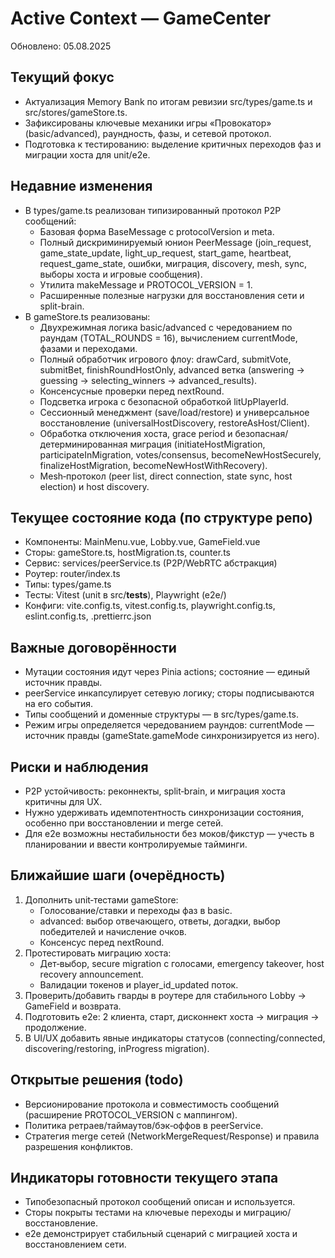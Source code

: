 # Active Context — GameCenter

Обновлено: 05.08.2025

## Текущий фокус

- Актуализация Memory Bank по итогам ревизии src/types/game.ts и src/stores/gameStore.ts.
- Зафиксированы ключевые механики игры «Провокатор» (basic/advanced), раундность, фазы, и сетевой протокол.
- Подготовка к тестированию: выделение критичных переходов фаз и миграции хоста для unit/e2e.

## Недавние изменения

- В types/game.ts реализован типизированный протокол P2P сообщений:
  - Базовая форма BaseMessage с protocolVersion и meta.
  - Полный дискриминируемый юнион PeerMessage (join_request, game_state_update, light_up_request, start_game, heartbeat, request_game_state, ошибки, миграция, discovery, mesh, sync, выборы хоста и игровые сообщения).
  - Утилита makeMessage и PROTOCOL_VERSION = 1.
  - Расширенные полезные нагрузки для восстановления сети и split-brain.
- В gameStore.ts реализованы:
  - Двухрежимная логика basic/advanced с чередованием по раундам (TOTAL_ROUNDS = 16), вычислением currentMode, фазами и переходами.
  - Полный обработчик игрового флоу: drawCard, submitVote, submitBet, finishRoundHostOnly, advanced ветка (answering → guessing → selecting_winners → advanced_results).
  - Консенсусные проверки перед nextRound.
  - Подсветка игрока с безопасной обработкой litUpPlayerId.
  - Сессионный менеджмент (save/load/restore) и универсальное восстановление (universalHostDiscovery, restoreAsHost/Client).
  - Обработка отключения хоста, grace period и безопасная/детерминированная миграция (initiateHostMigration, participateInMigration, votes/consensus, becomeNewHostSecurely, finalizeHostMigration, becomeNewHostWithRecovery).
  - Mesh‑протокол (peer list, direct connection, state sync, host election) и host discovery.

## Текущее состояние кода (по структуре репо)

- Компоненты: MainMenu.vue, Lobby.vue, GameField.vue
- Сторы: gameStore.ts, hostMigration.ts, counter.ts
- Сервис: services/peerService.ts (P2P/WebRTC абстракция)
- Роутер: router/index.ts
- Типы: types/game.ts
- Тесты: Vitest (unit в src/__tests__), Playwright (e2e/)
- Конфиги: vite.config.ts, vitest.config.ts, playwright.config.ts, eslint.config.ts, .prettierrc.json

## Важные договорённости

- Мутации состояния идут через Pinia actions; состояние — единый источник правды.
- peerService инкапсулирует сетевую логику; сторы подписываются на его события.
- Типы сообщений и доменные структуры — в src/types/game.ts.
- Режим игры определяется чередованием раундов: currentMode — источник правды (gameState.gameMode синхронизируется из него).

## Риски и наблюдения

- P2P устойчивость: реконнекты, split‑brain, и миграция хоста критичны для UX.
- Нужно удерживать идемпотентность синхронизации состояния, особенно при восстановлении и merge сетей.
- Для e2e возможны нестабильности без моков/фикстур — учесть в планировании и ввести контролируемые тайминги.

## Ближайшие шаги (очерёдность)

1) Дополнить unit‑тестами gameStore:
   - Голосование/ставки и переходы фаз в basic.
   - advanced: выбор отвечающего, ответы, догадки, выбор победителей и начисление очков.
   - Консенсус перед nextRound.
2) Протестировать миграцию хоста:
   - Дет‑выбор, secure migration c голосами, emergency takeover, host recovery announcement.
   - Валидации токенов и player_id_updated поток.
3) Проверить/добавить гварды в роутере для стабильного Lobby → GameField и возврата.
4) Подготовить e2e: 2 клиента, старт, дисконнект хоста → миграция → продолжение.
5) В UI/UX добавить явные индикаторы статусов (connecting/connected, discovering/restoring, inProgress migration).

## Открытые решения (todo)

- Версионирование протокола и совместимость сообщений (расширение PROTOCOL_VERSION с маппингом).
- Политика ретраев/таймаутов/бэк‑оффов в peerService.
- Стратегия merge сетей (NetworkMergeRequest/Response) и правила разрешения конфликтов.

## Индикаторы готовности текущего этапа

- Типобезопасный протокол сообщений описан и используется.
- Сторы покрыты тестами на ключевые переходы и миграцию/восстановление.
- e2e демонстрирует стабильный сценарий с миграцией хоста и восстановлением сети.
